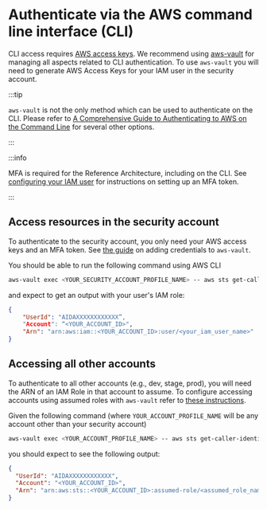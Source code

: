 # Authenticate via the AWS command line interface (CLI)

CLI access requires [AWS access keys](https://docs.aws.amazon.com/IAM/latest/UserGuide/id_credentials_access-keys.html). We recommend using [aws-vault](https://github.com/99designs/aws-vault) for managing all aspects related to CLI authentication. To use `aws-vault` you will need to generate AWS Access Keys for your IAM user in the security account.

:::tip

`aws-vault` is not the only method which can be used to authenticate on the CLI. Please refer to [A Comprehensive Guide to Authenticating to AWS on the Command Line](https://blog.gruntwork.io/a-comprehensive-guide-to-authenticating-to-aws-on-the-command-line-63656a686799) for several other options.

:::

:::info

MFA is required for the Reference Architecture, including on the CLI. See [configuring your IAM user](/refarch/access/setup-auth/#configure-your-iam-user) for instructions on setting up an MFA token.

:::

## Access resources in the security account

To authenticate to the security account, you only need your AWS access keys and an MFA token. See [the guide](https://github.com/99designs/aws-vault#quick-start) on adding credentials to `aws-vault`.

You should be able to run the following command using AWS CLI

```bash
aws-vault exec <YOUR_SECURITY_ACCOUNT_PROFILE_NAME> -- aws sts get-caller-identity
```

and expect to get an output with your user's IAM role:

```json
{
    "UserId": "AIDAXXXXXXXXXXXX”,
    "Account": “<YOUR_ACCOUNT_ID>",
    "Arn": "arn:aws:iam::<YOUR_ACCOUNT_ID>:user/<your_iam_user_name>"
}
```

## Accessing all other accounts

To authenticate to all other accounts (e.g., dev, stage, prod), you will need the ARN of an IAM Role in that account to assume. To configure accessing accounts using assumed roles with `aws-vault` refer to [these instructions](https://github.com/99designs/aws-vault#roles-and-mfa).

Given the following command (where `YOUR_ACCOUNT_PROFILE_NAME` will be any account other than your security account)

```bash
aws-vault exec <YOUR_ACCOUNT_PROFILE_NAME> -- aws sts get-caller-identity
```

you should expect to see the following output:

```json
{
  "UserId": "AIDAXXXXXXXXXXXX",
  "Account": "<YOUR_ACCOUNT_ID>",
  "Arn": "arn:aws:sts::<YOUR_ACCOUNT_ID>:assumed-role/<assumed_role_name>/11111111111111111111"
}
```

